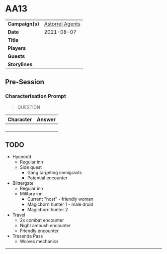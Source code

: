 # AA13

|||
| --- | --- |
| **Campaign(s)** | [Astorrel Agents](../../campaigns/C2-astorrel-agents.md) | session.3
| **Date** | 2021-08-07 |
| **Title** | |
| **Players** | |
| **Guests** | |
| **Storylines** | |

## Pre-Session

### Characterisation Prompt

> QUESTION

| Character | Answer |
| --- | --- |
| | | characterisation.1
| | |
| | |
| | |

## TODO

- Hyceodd
  - Regular inn
  - Side quest
    - Gang targeting immigrants
    - Potential encounter
- Blittergate
  - Regular inn
  - Military inn
    - Current "host" - friendly woman
    - Magicborn hunter 1 - male druid
    - Magicborn hunter 2
- Travel
  - 2x combat encounter
  - Night ambush encounter
  - Friendly encounter
- Tresenda Pass
  - Wolves mechanics

---
